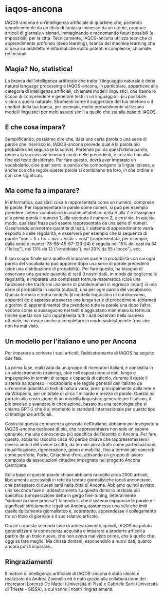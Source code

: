# iaqos-ancona
IAQOS-ancona è un’intelligenza artificiale di quartiere che, partendo semplicemente da un titolo di fantasia immesso da un utente, produce articoli di giornale visionari, immaginando e raccontando futuri possibili (e impossibili) per la città. Tecnicamente, IAQOS-ancona utilizza tecniche di apprendimento profondo (deep learning), branca del machine learning che si basa su architetture informatiche molto potenti e complesse, chiamate reti neurali.

## Magia? No, statistica!

La branca dell’intelligenza artificiale che tratta il linguaggio naturale è detta natural language processing e IAQOS-ancona, in particolare, appartiene alla categoria di intelligenze artificiali, chiamate modelli linguistici, che hanno lo scopo di comprendere e generare testi in un linguaggio il più possibile vicino a quello naturale. Strumenti come il suggeritore del tuo telefono o il chatbot della tua banca, per esempio, molto probabilmente utilizzano modelli linguistici per molti aspetti simili a quello che sta alla base di IAQOS. 


## E che cosa impara?

Semplificando, possiamo dire che, data una certa parola o una serie di parole che inserisco io, IAQOS-ancona prevede qual è la parola più probabile che seguirà (e la scrive). Partendo poi da quest’ultima parola, genera la successiva tenendo conto delle precedenti, e così via fino alla fine del testo desiderato. Per fare questo, dovrà aver imparato un vocabolario, cioè quali sono le parole che compongono la lingua italiana, e anche con che regole queste parole si combinano tra loro, in che ordine e con che significati. 


## Ma come fa a imparare?

In informatica, qualsiasi cosa è rappresentata come un numero, comprese le parole. Per rappresentare le parole come numeri, si può per esempio prendere l’intero vocabolario in ordine alfabetico dalla A alla Z e assegnare alla prima parola il numero 1, alla seconda il numero 2, e così via. In questo modo, qualsiasi frase può essere rappresentata da una serie di numeri. Osservando un’enorme quantità di testi, il sistema di apprendimento verrà esposto a delle regolarità, e osserverà per esempio che la sequenza di parole “non + ti + ho + mai + visto + così” (rappresentata, per esempio, dalla serie di numeri 78-98-45-67-123-24) è seguita nel 15% dei casi da 34 (“felice”), nel 13% da 12 (“arrabbiato”), nel 20% da 55 (“poco”), ecc. 

Il suo scopo finale sarà quello di imparare qual è la probabilità con cui ogni parola del vocabolario può apparire dopo una serie di parole precedenti (cioè una distribuzione di probabilità). Per fare questo, ha bisogno di osservare una grande quantità di testi (i nostri dati), in modo da coglierne le regolarità, e imparare una complessa formula matematica (cioè una funzione) che trasformi una serie di parole/numeri in ingresso (input) in una serie di probabilità in uscita (output), una per ogni parola del vocabolario. Questa formula è detta modello (il modello linguistico di cui dicevamo, appunto) ed è appresa attraverso una lunga serie di procedimenti (chiamati algoritmi di apprendimento) che prendono tutte le parole una dopo l’altra, vedono come si susseguono nei testi e aggiustano man mano la formula finché questa non solo rappresenta tutti i dati osservati nella maniera ottimale, ma riesce anche a completare in modo soddisfacente frasi che non ha mai visto.


## Un modello per l’italiano e uno per Ancona

Per imparare a scrivere i suoi articoli, l’addestramento di IAQOS ha seguito due fasi. 

La prima fase, realizzata da un gruppo di ricercatori italiani, è consistita in un addestramento (training), cioè nell’esposizione ai dati, lungo e impegnativo in termini di tempo e capacità di calcolo, durante il quale il sistema ha appreso il vocabolario e le regole generali dell’italiano da un’enorme quantità di testi di natura varia, presi principalmente dalla rete e da Wikipedia, per un totale di circa 1 miliardo e mezzo di parole. Questo ha portato alla costruzione di un modello linguistico generale per l’italiano, il più preciso e avanzato in circolazione, basato su una tecnologia che si chiama GPT-2 che è al momento lo standard internazionale per questo tipo di intelligenze artificiali.


Costruita questa conoscenza generale dell’italiano, abbiamo poi insegnato a IAQOS-ancona qualcosa di più, che rappresentasse non solo un sapere generale, ma una conoscenza più specifica dell’identità di Ancona. Per fare questo, abbiamo raccolto circa 40 parole chiave che rappresentassero i diversi ambiti del vivere la città, da termini più astratti come partecipazione, riqualificazione, rigenerazione, green e mobilità, fino a termini più concreti come periferie, Porto, Ciriachino d’oro, attivando un gruppo di lavoro composto da associazioni cittadine impegnate nel progetto Ancona Centripeta. 


Sulla base di queste parole chiave abbiamo raccolto circa 2000 articoli, liberamente accessibili in rete da testate giornalistiche locali anconetane, che parlassero di questi temi nella città di Ancona. Abbiamo quindi avviato una seconda fase di addestramento su questo dominio testuale più specifico (un’operazione detta in gergo fine-tuning, letteralmente “sintonizzazione precisa”) facendo sì che il sistema imparasse le parole e i significati strettamente legati ad Ancona, assumesse uno stile che imiti quello tipicamente giornalistico e, soprattutto, apprendesse il collegamento tra un titolo di giornale e il suo relativo articolo. 


Grazie a questa seconda fase di addestramento, quindi, IAQOS ha potuto generalizzare la conoscenza acquisita e imparare a produrre articoli a partire da un titolo nuovo, che non aveva mai visto prima, che è quello che oggi sa fare meglio. Ma chissà domani, esponendolo a nuovi dati, quanto ancora potrà imparare...


## Ringraziamenti

Il motore di intelligenza artificiale di IAQOS-ancona è stato ideato e realizzato da Andrea Zaninello ed è nato grazie alla collaborazione dei ricercatori Lorenzo De Mattei (Università di Pisa) e Gabriele Sarti (Università di Trieste - SISSA), a cui vanno i nostri ringraziamenti.
